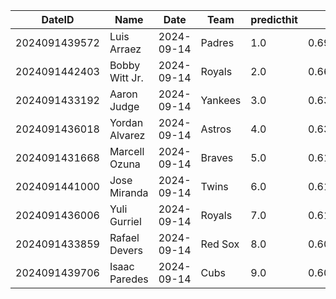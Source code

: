 DateID         |  Name            |  Date        |  Team     |  predicthit  |  predicthitproba     |  hitbool  |  Last7DaysAVG  |  Last15DaysAVG  |  Last30DaysAVG
---------------|------------------|--------------|-----------|--------------|----------------------|-----------|----------------|-----------------|---------------
2024091439572  |  Luis Arraez     |  2024-09-14  |  Padres   |  1.0         |  0.693663632200018   |  False    |  0.565         |  0.468          |  0.382
2024091442403  |  Bobby Witt Jr.  |  2024-09-14  |  Royals   |  2.0         |  0.662838936318211   |  False    |  0.222         |  0.208          |  0.257
2024091433192  |  Aaron Judge     |  2024-09-14  |  Yankees  |  3.0         |  0.6350280070712787  |  False    |  0.292         |  0.212          |  0.266
2024091436018  |  Yordan Alvarez  |  2024-09-14  |  Astros   |  4.0         |  0.6306954973737032  |  False    |  0.308         |  0.288          |  0.337
2024091431668  |  Marcell Ozuna   |  2024-09-14  |  Braves   |  5.0         |  0.6140730108435122  |  False    |  0.238         |  0.286          |  0.34
2024091441000  |  Jose Miranda    |  2024-09-14  |  Twins    |  6.0         |  0.6131779597971736  |  False    |  0.176         |  0.267          |  0.229
2024091436006  |  Yuli Gurriel    |  2024-09-14  |  Royals   |  7.0         |  0.6108839897172101  |  False    |  0.167         |  0.267          |  0.267
2024091433859  |  Rafael Devers   |  2024-09-14  |  Red Sox  |  8.0         |  0.6098246532333648  |  False    |  0.24          |  0.17           |  0.198
2024091439706  |  Isaac Paredes   |  2024-09-14  |  Cubs     |  9.0         |  0.6093726078436524  |  False    |  0.5           |  0.333          |  0.229
